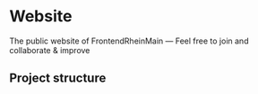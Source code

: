 # Website
The public website of FrontendRheinMain — Feel free to join and collaborate &amp; improve

## Project structure
